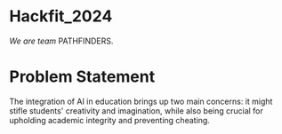 # Hackfit_2024

*We are team* PATHFINDERS. 
# Problem Statement
The integration of AI in education brings up two main
concerns: it might stifle students' creativity and
imagination, while also being crucial for upholding
academic integrity and preventing cheating.
